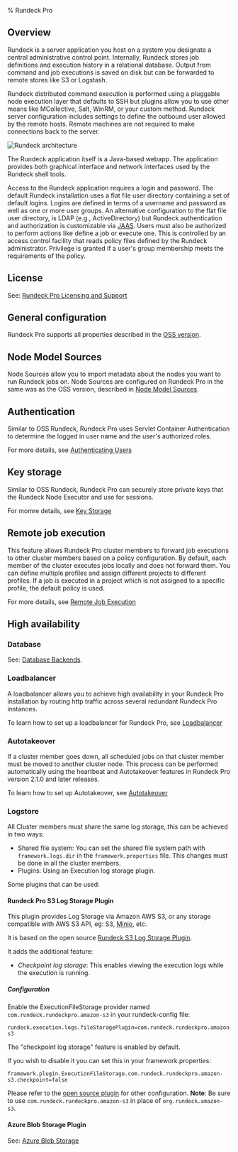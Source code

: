 % Rundeck Pro

## Overview

Rundeck is a server application you host on a system you designate 
a central administrative control point. Internally, Rundeck stores job
definitions and execution history in a relational database. Output
from command and job executions is saved on disk but can be forwarded
to remote stores like S3 or Logstash. 

Rundeck distributed command execution is performed using a pluggable
node execution layer that defaults to SSH but plugins allow you
to use other means like MCollective, Salt, WinRM, or your custom method. 
Rundeck server configuration includes settings to define the outbound
user allowed by the remote hosts. Remote machines
are not required to make connections back to the server.

![Rundeck architecture](../figures/architecture.png)

The Rundeck application itself is a Java-based webapp. The application provides both
graphical interface and network interfaces used by the Rundeck shell
tools. 

Access to the Rundeck application requires a login and
password. The default Rundeck installation uses a flat file user
directory containing a set of default logins. Logins are defined in
terms of a username and password as well as one or more user
groups. An alternative configuration to the flat file user directory,
is LDAP (e.g., ActiveDirectory) but Rundeck authentication and authorization
is customizable via [JAAS](http://en.wikipedia.org/wiki/Java_Authentication_and_Authorization_Service).
Users must also be authorized to perform actions like define a job
or execute one. This is controlled by an access control facility that reads
policy files defined by the Rundeck administrator. Privilege is
granted if a user's group membership meets the requirements of the policy.

## License

See: [Rundeck Pro Licensing and Support](../administration/configuration/license-pro.html)

## General configuration

Rundeck Pro supports all properties described in the [OSS version](../administration/configuration/configuration-file-reference.html).

## Node Model Sources

Node Sources allow you to import metadata about the nodes you want to run
Rundeck jobs on. Node Sources are configured on Rundeck Pro in the same was as
the OSS version, described in [Node Model Sources](../administration/projects/resource-model-sources/index.html).

## Authentication

Similar to OSS Rundeck, Rundeck Pro uses Servlet Container Authentication to
determine the logged in user name and the user's authorized roles.

For more details, see [Authenticating Users](../administration/security/authenticating-users.html)

## Key storage

Similar to OSS Rundeck, Rundeck Pro can securely store private keys that the Rundeck Node Executor and use for sessions.

For momre details, see [Key Storage](../administration/security/key-storage.html)

## Remote job execution

This feature allows Rundeck Pro cluster members to forward job executions to
other cluster members based on a policy configuration. By default, each member
of the cluster executes jobs locally and does not forward them. You can define
multiple profiles and assign different projects to different profiles. If a job
is executed in a project which is not assigned to a specific profile, the
default policy is used.

For more details, see [Remote Job Execution](../administration/configuration/remote-job-execution-pro.html)

## High availability

### Database

See: [Database Backends](../administration/configuration/database/index.html).

### Loadbalancer

A loadbalancer allows you to achieve high availability in your Rundeck Pro
installation by routing http traffic across several redundant Rundeck Pro
instances.

To learn how to set up a loadbalancer for Rundeck Pro, see [Loadbalancer](../administration/cluster/loadbalancer/index.html)

### Autotakeover

If a cluster member goes down, all scheduled jobs on that cluster member must be moved to another cluster node. This process can be performed automatically using the heartbeat and Autotakeover features in Rundeck Pro version 2.1.0 and later releases.

To learn how to set up Autotakeover, see [Autotakeover](../administration/cluster/autotakeover/index.html)

### Logstore

All Cluster members must share the same log storage, this can be achieved in two ways:

* Shared file system: You can set the shared file system path with
`framework.logs.dir` in the `framework.properties` file. This changes must be
done in all the cluster members.
* Plugins: Using an Execution log storage plugin.

Some plugins that can be used:

#### Rundeck Pro S3 Log Storage Plugin

This plugin provides Log Storage via Amazon AWS S3, or any storage compatible with AWS S3 API, eg: S3, [Minio], etc.

It is based on the open source [Rundeck S3 Log Storage Plugin](https://github.com/rundeck-plugins/rundeck-s3-log-plugin).

It adds the additional feature:

* *Checkpoint log storage*:  This enables viewing the execution logs while the execution is running.

##### Configuration

Enable the ExecutionFileStorage provider named `com.rundeck.rundeckpro.amazon-s3` in your rundeck-config file:

	rundeck.execution.logs.fileStoragePlugin=com.rundeck.rundeckpro.amazon-s3

The "checkpoint log storage" feature is enabled by default.

If you wish to disable it you can set this in your framework.properties:

	framework.plugin.ExecutionFileStorage.com.rundeck.rundeckpro.amazon-s3.checkpoint=false

Please refer to the [open source plugin](https://github.com/rundeck-plugins/rundeck-s3-log-plugin) for other configuration. **Note**: Be sure to use `com.rundeck.rundeckpro.amazon-s3` in place of `org.rundeck.amazon-s3`.

#### Azure Blob Storage Plugin

See: [Azure Blob Storage](https://github.com/rundeck-plugins/rundeck-azure-plugin)

[minio]: https://minio.io/